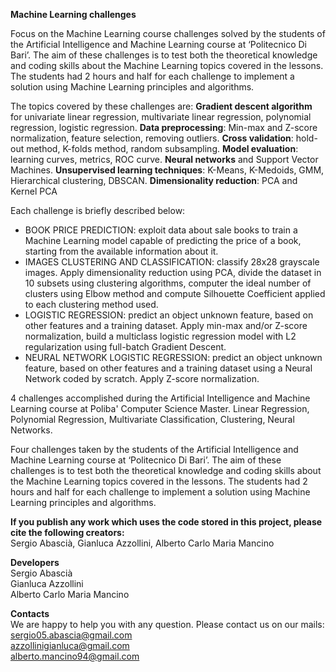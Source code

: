 **Machine Learning challenges** <br/> 

Focus on the Machine Learning course challenges solved by the students of the Artificial Intelligence and Machine Learning course at ‘Politecnico Di Bari’.
The aim of these challenges is to test both the theoretical knowledge and coding skills about the Machine Learning topics covered in the lessons. The students had 2 hours and half for each challenge to implement a solution using Machine Learning principles and algorithms.

The topics covered by these challenges are:
**Gradient descent algorithm** for univariate linear regression, multivariate linear regression, polynomial regression, logistic regression.
**Data preprocessing**: Min-max and Z-score normalization, feature selection, removing outliers.
**Cross validation**: hold-out method, K-folds method, random subsampling.
**Model evaluation**: learning curves, metrics, ROC curve.
**Neural networks** and Support Vector Machines.
**Unsupervised learning techniques**: K-Means, K-Medoids, GMM, Hierarchical clustering, DBSCAN.
**Dimensionality reduction**: PCA and Kernel PCA

Each challenge is briefly described below:
- BOOK PRICE PREDICTION: exploit data about sale books to train a Machine Learning model capable of predicting the price of a book, starting from the available information about it.
- IMAGES CLUSTERING AND CLASSIFICATION: classify 28x28 grayscale images.
Apply dimensionality reduction using PCA, divide the dataset in 10 subsets using clustering algorithms, computer the ideal number of clusters using Elbow method and compute Silhouette Coefficient applied to each clustering method used.
- LOGISTIC REGRESSION: predict an object unknown feature, based on other features and a training dataset.
Apply min-max and/or Z-score normalization, build a multiclass logistic regression model with L2 regularization using full-batch Gradient Descent.
- NEURAL NETWORK LOGISTIC REGRESSION: predict an object unknown feature, based on other features and a training dataset using a Neural Network coded by scratch.
Apply Z-score normalization.


4 challenges accomplished during the Artificial Intelligence and Machine Learning course at Poliba' Computer Science Master. Linear Regression, Polynomial Regression, Multivariate Classification, Clustering, Neural Networks.

Four challenges taken by the students of the Artificial Intelligence and Machine Learning course at ‘Politecnico Di Bari’. The aim of these challenges is to test both the theoretical knowledge and coding skills about the Machine Learning topics covered in the lessons. The students had 2 hours and half for each challenge to implement a solution using Machine Learning principles and algorithms.


**If you publish any work which uses the code stored in this project, please cite the following creators:** <br/>
Sergio Abascià, Gianluca Azzollini, Alberto Carlo  Maria Mancino

**Developers** <br/>
Sergio Abascià  <br/>
Gianluca Azzollini <br/>
Alberto Carlo Maria Mancino <br/>

**Contacts** <br/>
We are happy to help you with any question. Please contact us on our mails: <br/>
sergio05.abascia@gmail.com <br/>
azzollinigianluca@gmail.com <br/>
alberto.mancino94@gmail.com <br/>
<br/>
